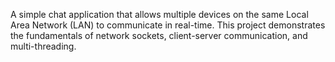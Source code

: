 A simple chat application that allows multiple devices on the same Local Area Network (LAN) to communicate in real-time. This project demonstrates the fundamentals of network sockets, client-server communication, and multi-threading.
